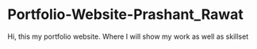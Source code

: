 # Portfolio-Website-Prashant_Rawat
Hi, this my portfolio website. Where I will show my work as well as skillset 
